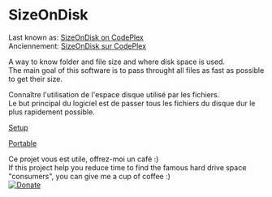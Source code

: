 # SizeOnDisk

Last known as: [SizeOnDisk on CodePlex](https://archive.codeplex.com/?p=sizeondisk)  
Anciennement: [SizeOnDisk sur CodePlex](https://archive.codeplex.com/?p=sizeondisk)

A way to know folder and file size and where disk space is used.  
The main goal of this software is to pass throught all files as fast as possible to get their size.  

Connaître l'utilisation de l'espace disque utilisé par les fichiers.  
Le but principal du logiciel est de passer tous les fichiers du disque dur le plus rapidement possible.

[Setup](https://github.com/BeePerNet/SizeOnDisk/releases/download/r1.0.13/SizeOnDiskSetup.msi)

[Portable](https://github.com/BeePerNet/SizeOnDisk/releases/download/r1.0.13/SizeOnDiskPortable.zip)

Ce projet vous est utile, offrez-moi un café :)  
If this project help you reduce time to find the famous hard drive space "consumers", you can give me a cup of coffee :)  
[![Donate](https://img.shields.io/badge/Donate-PayPal-green.svg)](https://paypal.me/BeePerNet)
